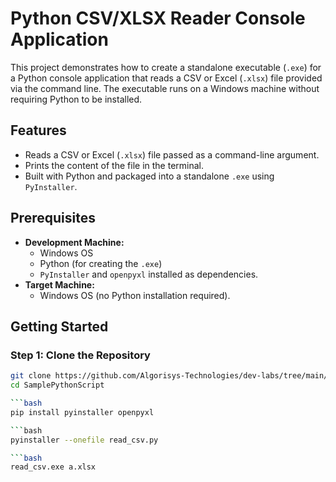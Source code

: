 # Python CSV/XLSX Reader Console Application

This project demonstrates how to create a standalone executable (`.exe`) for a Python console application that reads a CSV or Excel (`.xlsx`) file provided via the command line. The executable runs on a Windows machine without requiring Python to be installed.

## Features

- Reads a CSV or Excel (`.xlsx`) file passed as a command-line argument.
- Prints the content of the file in the terminal.
- Built with Python and packaged into a standalone `.exe` using `PyInstaller`.

## Prerequisites

- **Development Machine:**
  - Windows OS
  - Python (for creating the `.exe`)
  - `PyInstaller` and `openpyxl` installed as dependencies.
- **Target Machine:**
  - Windows OS (no Python installation required).

## Getting Started

### Step 1: Clone the Repository

```bash
git clone https://github.com/Algorisys-Technologies/dev-labs/tree/main/Roshan-Mundekar/SamplePythonScript
cd SamplePythonScript

```bash
pip install pyinstaller openpyxl

```bash
pyinstaller --onefile read_csv.py

```bash
read_csv.exe a.xlsx